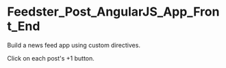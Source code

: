 # Feedster_Post_AngularJS_App_Front_End

 Build a news feed app using custom directives.
 
 Click on each post's +1 button.
